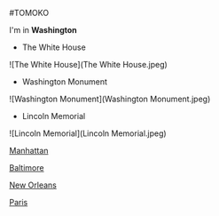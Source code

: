 #TOMOKO

I'm in **Washington**

- The White House
 
 ![The White House](The White House.jpeg)

- Washington Monument

![Washington Monument](Washington Monument.jpeg)

- Lincoln Memorial

![Lincoln Memorial](Lincoln Memorial.jpeg)


[Manhattan](index.html)

[Baltimore](baltimore.html)

[New Orleans](newOrleans.html)

[Paris](france.html)
